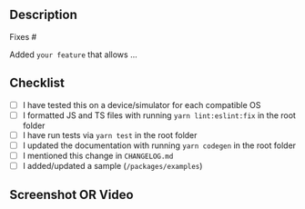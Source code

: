 <!--
Hi there and thank you for your PR!

Please fill out the following template to make the review process
as quick and smooth as possible.
-->

## Description

Fixes #<issue-number>

<!-- OR, if you're implementing a new feature: -->

Added `your feature` that allows ...

## Checklist

<!-- Check completed item: [X] -->

- [ ] I have tested this on a device/simulator for each compatible OS
- [ ] I formatted JS and TS files with running `yarn lint:eslint:fix` in the root folder
- [ ] I have run tests via `yarn test` in the root folder
- [ ] I updated the documentation with running `yarn codegen` in the root folder
- [ ] I mentioned this change in `CHANGELOG.md`
- [ ] I added/updated a sample (`/packages/examples`)

## Screenshot OR Video

<!-- If it's a visual PR, we appreciate a screenshot or video -->
